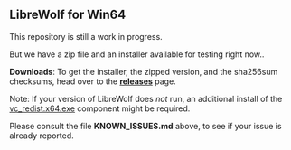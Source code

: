 LibreWolf for Win64
-------------------

This repository is still a work in progress.

But we have a zip file and an installer available for testing right now..

**Downloads**: To get the installer, the zipped version, and the sha256sum checksums, head over to the **[releases](https://gitlab.com/librewolf-community/browser/windows/-/releases)** page.

Note: If your version of LibreWolf does _not_ run, an additional install of the [vc_redist.x64.exe](https://aka.ms/vs/16/release/VC_redist.x64.exe) component might be required.

Please consult the file **KNOWN_ISSUES.md** above, to see if your issue is already reported.
